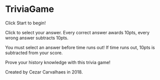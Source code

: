 # TriviaGame

Click Start to begin!

Click to select your answer. Every correct answer awards 10pts, every wrong answer subtracts 10pts. 

You must select an answer before time runs out! If time runs out, 10pts is subtracted from your score. 

Prove your history knowledge with this trivia game!

Created by Cezar Carvalhaes in 2018.
